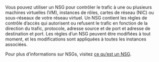 Vous pouvez utiliser un NSG pour contrôler le trafic à une ou plusieurs machines virtuelles (VM), instances de rôles, cartes de réseau (NIC) ou sous-réseaux de votre réseau virtuel. Un NSG contient les règles de contrôle d’accès qui autorisent ou refusent le trafic en fonction de la direction du trafic, protocole, adresse source et de port et adresse de destination et port. Les règles d’un NSG peuvent être modifiées à tout moment, et les modifications sont appliquées à toutes les instances associées.

Pour plus d’informations sur NSGs, visitez [ce qu’est un NSG](../articles/virtual-network/virtual-networks-nsg.md).
